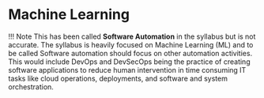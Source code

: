 # Machine Learning

!!! Note
    This has been called **Software Automation** in the syllabus but is not accurate. The syllabus is heavily focused on Machine Learning (ML) and to be called Software automation should focus on other automation activities. This would include DevOps and DevSecOps being the practice of creating software applications to reduce human intervention in time consuming IT tasks like cloud operations, deployments, and software and system orchestration. 